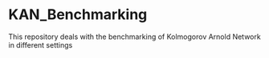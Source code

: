 # KAN_Benchmarking
This repository deals with the benchmarking of Kolmogorov Arnold Network in different settings
